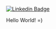 

<p>
  <a href="https://www.linkedin.com/in/mtuliorbraga" rel="nofollow">
    <img src="https://img.shields.io/badge/linkedin-%230077B5.svg?&style=plastic&logo=linkedin&logoColor=white" alt="Linkedin Badge" style="max-width:100%;">
  </a>
</p>

Hello World! =)

<!--

Red Hatter and Computer Engineer. Always studying: Cloud Computing, System and Software Engineering, Containers, Open Source, Dev/Sec/Data/FinOps, and more.

### Hi, I'm Marco! 👋

### I'm a Cloud Solutions Architect and Open Source Developer based in Brazil :robot:

### Learning about :mortar_board::rocket:
- Public Cloud Architecture (AWS, Azure and OCP)
- Data structures & algorithms
- Python and Golang
- Micro services in containerized platform, Kubernetes and OpenShift
- Infrastructure automation with Ansible
- DevOps, SecOps, FinOps, DataOps

[![mtulio's GitHub stats](https://github-readme-stats.vercel.app/api?username=mtulio&show_icons=true&count_private=true)](https://github.com/anuraghazra/github-readme-stats)

--!>
